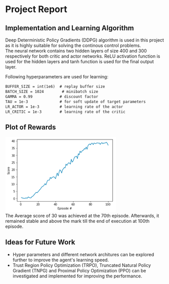 #  Project Report

## Implementation and Learning Algorithm  
Deep Deterministic Policy Gradients (DDPG) algorithm is used in this project as it is highly suitable for solving the continous control problems.  
The neural network contains two hidden layers of size 400 and 300 respectively for both critic and actor networks. ReLU activation function is used for the hidden layers and tanh function is used for the final output layer.  

Following hyperparameters are used for learning:  
~~~
BUFFER_SIZE = int(1e6)  # replay buffer size
BATCH_SIZE = 1024        # minibatch size
GAMMA = 0.99            # discount factor
TAU = 1e-3              # for soft update of target parameters
LR_ACTOR = 1e-3         # learning rate of the actor 
LR_CRITIC = 1e-3        # learning rate of the critic
~~~

##  Plot of Rewards
![Scores](average_score.PNG)  
The Average score of 30 was achieved at the 70th episode. Afterwards, it remained stable and above the mark till the end of execution at 100th episode. 

##  Ideas for Future Work  
- Hyper parameters and different network architures can be explored further to improve the agent's learning speed.
- Trust Region Policy Optimization (TRPO), Truncated Natural Policy Gradient (TNPG) and Proximal Policy Optimization (PPO) can be investigated and implemented for improving the performance.
